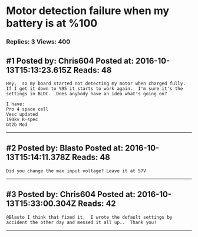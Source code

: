 # Motor detection failure when my battery is at %100

### Replies: 3 Views: 400

## \#1 Posted by: Chris604 Posted at: 2016-10-13T15:13:23.615Z Reads: 48

```
Hey,  so my board started not detecting my motor when charged fully.  If I get it down to %95 it starts to work again.  I'm sure it's the settings in BLDC.  Does anybody have an idea what's going on? 

I have:
Pro 4 space cell 
Vesc updated 
190kv R-spec 
Gt2b Mod
```

---
## \#2 Posted by: Blasto Posted at: 2016-10-13T15:14:11.378Z Reads: 48

```
Did you change the max input voltage? Leave it at 57V
```

---
## \#3 Posted by: Chris604 Posted at: 2016-10-13T15:33:00.304Z Reads: 42

```
@Blasto I think that fixed it,  I wrote the default settings by accident the other day and messed it all up..  Thank you!
```

---
